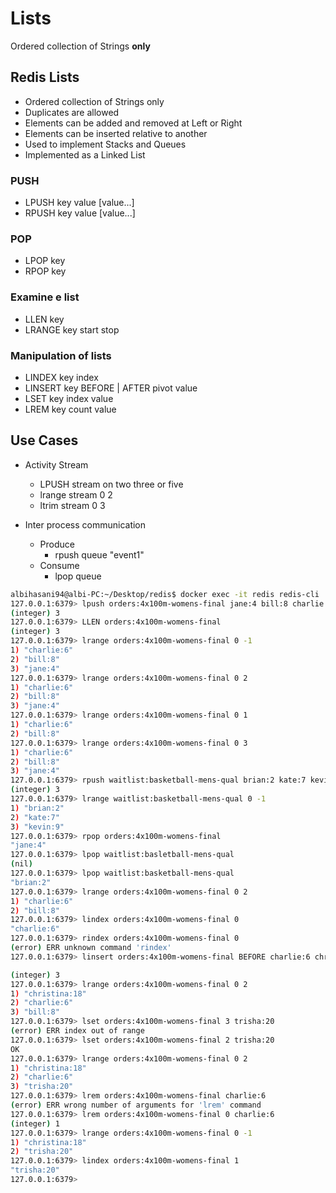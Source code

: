 # Lists

Ordered collection of Strings **only**

## Redis Lists

* Ordered collection of Strings only
* Duplicates are allowed
* Elements can be added and removed at Left or Right
* Elements can be inserted relative to another
* Used to implement Stacks and Queues
* Implemented as a Linked List

### PUSH

* LPUSH key value [value...]
* RPUSH key value [value...]

### POP

* LPOP key
* RPOP key

### Examine e list

* LLEN key
* LRANGE key start stop

### Manipulation of lists

* LINDEX key index
* LINSERT key BEFORE | AFTER pivot value
* LSET key index value
* LREM key count value

## Use Cases

* Activity Stream

  * LPUSH stream on two three or five
  * lrange stream 0 2
  * ltrim stream 0 3

* Inter process communication

  * Produce
    * rpush queue "event1"
  * Consume
    * lpop queue

```bash
albihasani94@albi-PC:~/Desktop/redis$ docker exec -it redis redis-cli
127.0.0.1:6379> lpush orders:4x100m-womens-final jane:4 bill:8 charlie:6
(integer) 3
127.0.0.1:6379> LLEN orders:4x100m-womens-final
(integer) 3
127.0.0.1:6379> lrange orders:4x100m-womens-final 0 -1
1) "charlie:6"
2) "bill:8"
3) "jane:4"
127.0.0.1:6379> lrange orders:4x100m-womens-final 0 2
1) "charlie:6"
2) "bill:8"
3) "jane:4"
127.0.0.1:6379> lrange orders:4x100m-womens-final 0 1
1) "charlie:6"
2) "bill:8"
127.0.0.1:6379> lrange orders:4x100m-womens-final 0 3
1) "charlie:6"
2) "bill:8"
3) "jane:4"
127.0.0.1:6379> rpush waitlist:basketball-mens-qual brian:2 kate:7 kevin:9
(integer) 3
127.0.0.1:6379> lrange waitlist:basketball-mens-qual 0 -1
1) "brian:2"
2) "kate:7"
3) "kevin:9"
127.0.0.1:6379> rpop orders:4x100m-womens-final
"jane:4"
127.0.0.1:6379> lpop waitlist:basletball-mens-qual
(nil)
127.0.0.1:6379> lpop waitlist:basketball-mens-qual
"brian:2"
127.0.0.1:6379> lrange orders:4x100m-womens-final 0 2
1) "charlie:6"
2) "bill:8"
127.0.0.1:6379> lindex orders:4x100m-womens-final 0
"charlie:6"
127.0.0.1:6379> rindex orders:4x100m-womens-final 0
(error) ERR unknown command 'rindex'
127.0.0.1:6379> linsert orders:4x100m-womens-final BEFORE charlie:6 christina:18

(integer) 3
127.0.0.1:6379> lrange orders:4x100m-womens-final 0 2
1) "christina:18"
2) "charlie:6"
3) "bill:8"
127.0.0.1:6379> lset orders:4x100m-womens-final 3 trisha:20
(error) ERR index out of range
127.0.0.1:6379> lset orders:4x100m-womens-final 2 trisha:20
OK
127.0.0.1:6379> lrange orders:4x100m-womens-final 0 2
1) "christina:18"
2) "charlie:6"
3) "trisha:20"
127.0.0.1:6379> lrem orders:4x100m-womens-final charlie:6
(error) ERR wrong number of arguments for 'lrem' command
127.0.0.1:6379> lrem orders:4x100m-womens-final 0 charlie:6
(integer) 1
127.0.0.1:6379> lrange orders:4x100m-womens-final 0 -1
1) "christina:18"
2) "trisha:20"
127.0.0.1:6379> lindex orders:4x100m-womens-final 1
"trisha:20"
127.0.0.1:6379>
```